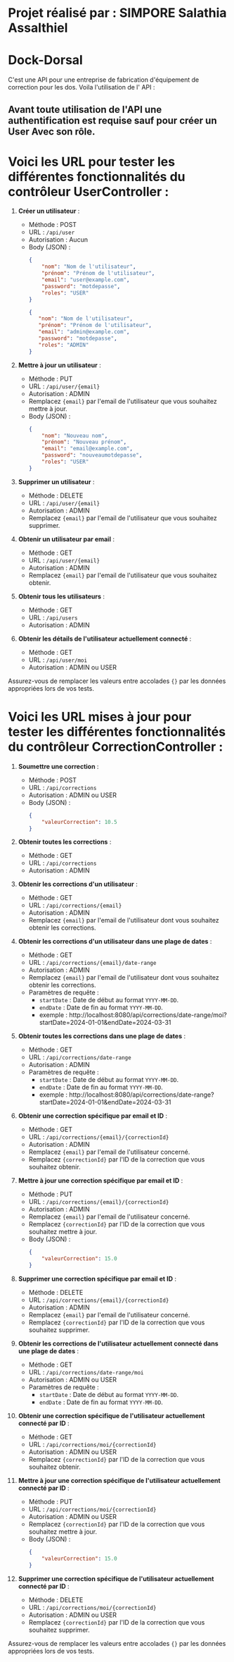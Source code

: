 # Projet réalisé par :  SIMPORE Salathia Assalthiel
# Dock-Dorsal
 C'est une API pour une entreprise de fabrication d'équipement de correction pour les dos.
 Voila l'utilisation de l' API : 

 ## Avant toute utilisation de l'API une authentification est requise sauf pour créer un User Avec son rôle.

 # Voici les URL pour tester les différentes fonctionnalités du contrôleur UserController :

1. **Créer un utilisateur** :
   - Méthode : POST
   - URL : `/api/user`
   - Autorisation : Aucun
   - Body (JSON) : 
     ```json
     {
         "nom": "Nom de l'utilisateur",
         "prénom": "Prénom de l'utilisateur",
         "email": "user@example.com",
         "password": "motdepasse",
         "roles": "USER"
     }
     ```
      ```json
     {
         "nom": "Nom de l'utilisateur",
         "prénom": "Prénom de l'utilisateur",
         "email": "admin@example.com",
         "password": "motdepasse",
         "roles": "ADMIN"
     }
     ```

2. **Mettre à jour un utilisateur** :
   - Méthode : PUT
   - URL : `/api/user/{email}`
   - Autorisation : ADMIN
   - Remplacez `{email}` par l'email de l'utilisateur que vous souhaitez mettre à jour.
   - Body (JSON) : 
     ```json
     {
         "nom": "Nouveau nom",
         "prénom": "Nouveau prénom",
         "email": "email@example.com",
         "password": "nouveaumotdepasse",
         "roles": "USER"
     }
     ```

3. **Supprimer un utilisateur** :
   - Méthode : DELETE
   - URL : `/api/user/{email}`
   - Autorisation : ADMIN
   - Remplacez `{email}` par l'email de l'utilisateur que vous souhaitez supprimer.

4. **Obtenir un utilisateur par email** :
   - Méthode : GET
   - URL : `/api/user/{email}`
   - Autorisation : ADMIN
   - Remplacez `{email}` par l'email de l'utilisateur que vous souhaitez obtenir.

5. **Obtenir tous les utilisateurs** :
   - Méthode : GET
   - URL : `/api/users`
   - Autorisation : ADMIN

6. **Obtenir les détails de l'utilisateur actuellement connecté** :
   - Méthode : GET
   - URL : `/api/user/moi`
   - Autorisation : ADMIN ou USER

Assurez-vous de remplacer les valeurs entre accolades `{}` par les données appropriées lors de vos tests.

# Voici les URL mises à jour pour tester les différentes fonctionnalités du contrôleur CorrectionController :

1. **Soumettre une correction** :
   - Méthode : POST
   - URL : `/api/corrections`
   - Autorisation : ADMIN ou USER
   - Body (JSON) : 
     ```json
     {
         "valeurCorrection": 10.5
     }
     ```

2. **Obtenir toutes les corrections** :
   - Méthode : GET
   - URL : `/api/corrections`
   - Autorisation : ADMIN

3. **Obtenir les corrections d'un utilisateur** :
   - Méthode : GET
   - URL : `/api/corrections/{email}`
   - Autorisation : ADMIN
   - Remplacez `{email}` par l'email de l'utilisateur dont vous souhaitez obtenir les corrections.

4. **Obtenir les corrections d'un utilisateur dans une plage de dates** :
   - Méthode : GET
   - URL : `/api/corrections/{email}/date-range`
   - Autorisation : ADMIN
   - Remplacez `{email}` par l'email de l'utilisateur dont vous souhaitez obtenir les corrections.
   - Paramètres de requête :
     - `startDate` : Date de début au format `YYYY-MM-DD`.
     - `endDate` : Date de fin au format `YYYY-MM-DD`.
     - exemple : http://localhost:8080/api/corrections/date-range/moi?startDate=2024-01-01&endDate=2024-03-31

5. **Obtenir toutes les corrections dans une plage de dates** :
   - Méthode : GET
   - URL : `/api/corrections/date-range`
   - Autorisation : ADMIN
   - Paramètres de requête :
     - `startDate` : Date de début au format `YYYY-MM-DD`.
     - `endDate` : Date de fin au format `YYYY-MM-DD`.
     - exemple : http://localhost:8080/api/corrections/date-range?startDate=2024-01-01&endDate=2024-03-31

6. **Obtenir une correction spécifique par email et ID** :
   - Méthode : GET
   - URL : `/api/corrections/{email}/{correctionId}`
   - Autorisation : ADMIN 
   - Remplacez `{email}` par l'email de l'utilisateur concerné.
   - Remplacez `{correctionId}` par l'ID de la correction que vous souhaitez obtenir.

7. **Mettre à jour une correction spécifique par email et ID** :
   - Méthode : PUT
   - URL : `/api/corrections/{email}/{correctionId}`
   - Autorisation : ADMIN 
   - Remplacez `{email}` par l'email de l'utilisateur concerné.
   - Remplacez `{correctionId}` par l'ID de la correction que vous souhaitez mettre à jour.
   - Body (JSON) : 
     ```json
     {
         "valeurCorrection": 15.0
     }
     ```

8. **Supprimer une correction spécifique par email et ID** :
   - Méthode : DELETE
   - URL : `/api/corrections/{email}/{correctionId}`
   - Autorisation : ADMIN
   - Remplacez `{email}` par l'email de l'utilisateur concerné.
   - Remplacez `{correctionId}` par l'ID de la correction que vous souhaitez supprimer.

9. **Obtenir les corrections de l'utilisateur actuellement connecté dans une plage de dates** :
   - Méthode : GET
   - URL : `/api/corrections/date-range/moi`
   - Autorisation : ADMIN ou USER
   - Paramètres de requête :
     - `startDate` : Date de début au format `YYYY-MM-DD`.
     - `endDate` : Date de fin au format `YYYY-MM-DD`.

10. **Obtenir une correction spécifique de l'utilisateur actuellement connecté par ID** :
    - Méthode : GET
    - URL : `/api/corrections/moi/{correctionId}`
    - Autorisation : ADMIN ou USER
    - Remplacez `{correctionId}` par l'ID de la correction que vous souhaitez obtenir.

11. **Mettre à jour une correction spécifique de l'utilisateur actuellement connecté par ID** :
    - Méthode : PUT
    - URL : `/api/corrections/moi/{correctionId}`
    - Autorisation : ADMIN ou USER
    - Remplacez `{correctionId}` par l'ID de la correction que vous souhaitez mettre à jour.
    - Body (JSON) : 
      ```json
      {
          "valeurCorrection": 15.0
      }
      ```

12. **Supprimer une correction spécifique de l'utilisateur actuellement connecté par ID** :
    - Méthode : DELETE
    - URL : `/api/corrections/moi/{correctionId}`
    - Autorisation : ADMIN ou USER
    - Remplacez `{correctionId}` par l'ID de la correction que vous souhaitez supprimer.

Assurez-vous de remplacer les valeurs entre accolades `{}` par les données appropriées lors de vos tests.